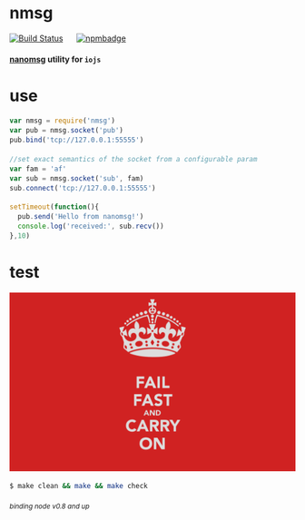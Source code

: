 # nmsg

[![Build Status](https://travis-ci.org/reqshark/nmsg.svg?branch=master)](https://travis-ci.org/reqshark/nmsg) &nbsp;&nbsp;&nbsp;&nbsp; [![npmbadge](https://nodei.co/npm/nmsg.png?mini=true)](https://www.npmjs.com/package/nmsg)

#### [nanomsg](https://github.com/nanomsg/nanomsg) utility for `iojs`

# use
```js
var nmsg = require('nmsg')
var pub = nmsg.socket('pub')
pub.bind('tcp://127.0.0.1:55555')

//set exact semantics of the socket from a configurable param
var fam = 'af'
var sub = nmsg.socket('sub', fam)
sub.connect('tcp://127.0.0.1:55555')

setTimeout(function(){
  pub.send('Hello from nanomsg!')
  console.log('received:', sub.recv())
},10)
```

# test
[![philosophy](benchmark/ff.png)](http://en.wikipedia.org/wiki/Unix_philosophy#.22Worse_is_better.22)
```bash
$ make clean && make && make check
```
<sub>*binding node v0.8 and up*</sub>
